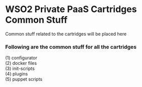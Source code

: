 # WSO2 Private PaaS Cartridges Common Stuff

Common stuff related to the cartridges will be placed here

### Following are the common stuff for all the cartridges

(1) configurator <br />
(2) docker files <br />
(3) init-scripts  <br />
(4) plugins <br />
(5) puppet scripts